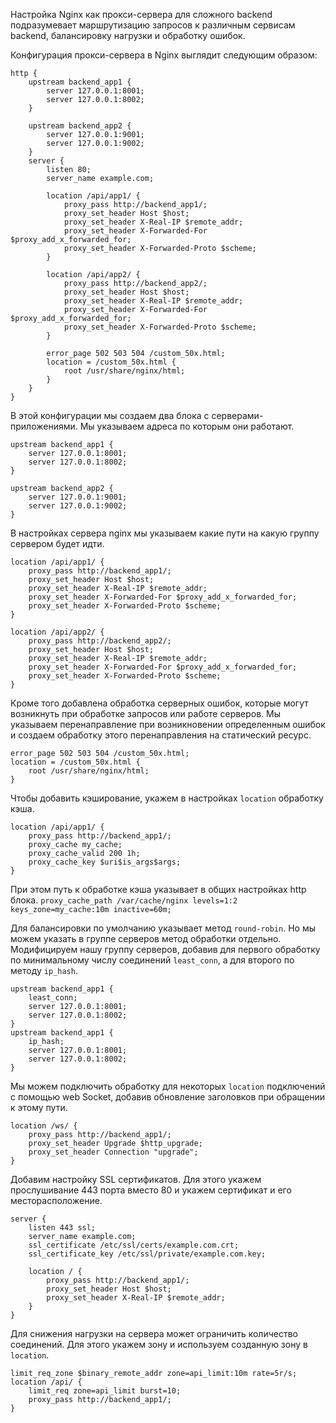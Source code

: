 Настройка Nginx как прокси-сервера для сложного backend подразумевает маршрутизацию запросов к различным сервисам backend, балансировку нагрузки и обработку ошибок.

Конфигурация прокси-сервера в Nginx выглядит следующим образом:

```
http {     
	upstream backend_app1 {         
		server 127.0.0.1:8001;         
		server 127.0.0.1:8002;     
	}      
	
	upstream backend_app2 {         
		server 127.0.0.1:9001;         
		server 127.0.0.1:9002;     
	}      
	server {         
		listen 80;         
		server_name example.com;          
		
		location /api/app1/ {             
			proxy_pass http://backend_app1/;             
			proxy_set_header Host $host;             
			proxy_set_header X-Real-IP $remote_addr;             
			proxy_set_header X-Forwarded-For $proxy_add_x_forwarded_for;
			proxy_set_header X-Forwarded-Proto $scheme;         
		}          
		
		location /api/app2/ {             
			proxy_pass http://backend_app2/;             
			proxy_set_header Host $host;             
			proxy_set_header X-Real-IP $remote_addr;             
			proxy_set_header X-Forwarded-For $proxy_add_x_forwarded_for;
			proxy_set_header X-Forwarded-Proto $scheme;         
		}          
		
		error_page 502 503 504 /custom_50x.html;         
		location = /custom_50x.html {             
			root /usr/share/nginx/html;         
		}     
	} 
}
```

В этой конфигурации мы создаем два блока с серверами-приложениями. 
Мы указываем адреса по которым они работают. 

```
upstream backend_app1 {         
	server 127.0.0.1:8001;         
	server 127.0.0.1:8002;     
}      

upstream backend_app2 {         
	server 127.0.0.1:9001;         
	server 127.0.0.1:9002;     
}     
```

В настройках сервера nginx мы указываем какие пути на какую группу сервером будет идти.

```
location /api/app1/ {             
	proxy_pass http://backend_app1/;             
	proxy_set_header Host $host;             
	proxy_set_header X-Real-IP $remote_addr;             
	proxy_set_header X-Forwarded-For $proxy_add_x_forwarded_for;
	proxy_set_header X-Forwarded-Proto $scheme;         
}          

location /api/app2/ {             
	proxy_pass http://backend_app2/;             
	proxy_set_header Host $host;             
	proxy_set_header X-Real-IP $remote_addr;             
	proxy_set_header X-Forwarded-For $proxy_add_x_forwarded_for;
	proxy_set_header X-Forwarded-Proto $scheme;         
} 
```  

Кроме того добавлена обработка серверных ошибок, которые могут возникнуть при обработке запросов или работе серверов. Мы указываем перенаправление при возникновении определенным ошибок и создаем обработку этого перенаправления на статический ресурс. 
```
error_page 502 503 504 /custom_50x.html;         
location = /custom_50x.html {             
	root /usr/share/nginx/html;         
}    
```

Чтобы добавить кэширование, укажем в настройках  `location` обработку кэша. 
```
location /api/app1/ {     
	proxy_pass http://backend_app1/;     
	proxy_cache my_cache;     
	proxy_cache_valid 200 1h;     
	proxy_cache_key $uri$is_args$args; 
}
```

При этом путь к обработке кэша указывает в общих настройках http блока. 
`proxy_cache_path /var/cache/nginx levels=1:2 keys_zone=my_cache:10m inactive=60m;`

Для балансировки по умолчанию указывает метод `round-robin`.
Но мы можем указать в группе серверов метод обработки отдельно. Модифицируем нашу группу серверов, добавив для первого обработку по минимальному числу соединений `least_conn`, а для второго по методу `ip_hash`. 

```
upstream backend_app1 {     
	least_conn;     
	server 127.0.0.1:8001;     
	server 127.0.0.1:8002;
}
upstream backend_app1 {     
	ip_hash;     
	server 127.0.0.1:8001;     
	server 127.0.0.1:8002; 
}
```

Мы можем подключить обработку для некоторых `location` подключений с помощью web Socket, добавив обновление заголовков при обращении к этому пути. 

```
location /ws/ {     
	proxy_pass http://backend_app1/;     
	proxy_set_header Upgrade $http_upgrade;     
	proxy_set_header Connection "upgrade"; 
}
```

Добавим настройку SSL сертификатов. Для этого укажем прослушивание 443 порта вместо 80 и укажем сертификат и его месторасположение.

```
server {     
	listen 443 ssl;     
	server_name example.com;      
	ssl_certificate /etc/ssl/certs/example.com.crt;     
	ssl_certificate_key /etc/ssl/private/example.com.key;      
	
	location / {         
		proxy_pass http://backend_app1/;         
		proxy_set_header Host $host;         
		proxy_set_header X-Real-IP $remote_addr;     
	} 
}
```

Для снижения нагрузки на сервера может ограничить количество соединений. Для этого укажем зону и используем созданную зону в `location`.

```
limit_req_zone $binary_remote_addr zone=api_limit:10m rate=5r/s; 
location /api/ {     
	limit_req zone=api_limit burst=10;     
	proxy_pass http://backend_app1/; 
}
```
